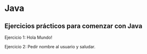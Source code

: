 # Java


## Ejercicios prácticos para comenzar con Java



Ejercicio 1: Hola Mundo!

Ejercicio 2: Pedir nombre al usuario y saludar.
